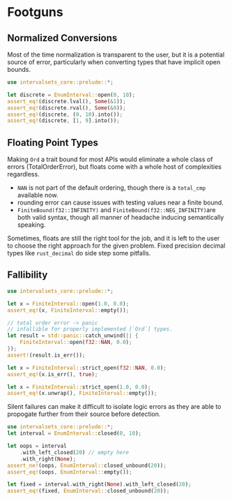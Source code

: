 # Footguns

## Normalized Conversions

Most of the time normalization is transparent to the user, but it is a
potential source of error, particularly when converting types that have
implicit open bounds.

```rust
use intervalsets_core::prelude::*;

let discrete = EnumInterval::open(0, 10);
assert_eq!(discrete.lval(), Some(&1));
assert_eq!(discrete.rval(), Some(&9));
assert_eq!(discrete, (0, 10).into());
assert_eq!(discrete, [1, 9].into());
```

## Floating Point Types

Making `Ord` a trait bound for most APIs would eliminate a whole class of errors 
(TotalOrderError), but floats come with a whole host of complexities regardless.

 * `NAN` is not part of the default ordering, though there is a `total_cmp`
    available now.
 * rounding error can cause issues with testing values near a finite bound.
 * `FiniteBound(f32::INFINITY)` and `FiniteBound(f32::NEG_INFINITY)`are both
    valid syntax, though all manner of headache inducing semantically speaking.

Sometimes, floats are still the right tool for the job, and it is left to the
user to choose the right approach for the given problem. Fixed precision
decimal types like `rust_decimal` do side step some pitfalls.

## Fallibility

```rust
use intervalsets_core::prelude::*;

let x = FiniteInterval::open(1.0, 0.0);
assert_eq!(x, FiniteInterval::empty());

// total order error -> panic
// infallible for properly implemented [`Ord`] types.
let result = std::panic::catch_unwind(|| {
    FiniteInterval::open(f32::NAN, 0.0);
});
assert!(result.is_err());

let x = FiniteInterval::strict_open(f32::NAN, 0.0);
assert_eq!(x.is_err(), true);

let x = FiniteInterval::strict_open(1.0, 0.0);
assert_eq!(x.unwrap(), FiniteInterval::empty());
```

Silent failures can make it difficult to isolate logic errors as they are
able to propogate further from their source before detection.

```rust
use intervalsets_core::prelude::*;
let interval = EnumInterval::closed(0, 10);

let oops = interval
    .with_left_closed(20) // empty here
    .with_right(None);
assert_ne!(oops, EnumInterval::closed_unbound(20));
assert_eq!(oops, EnumInterval::empty());

let fixed = interval.with_right(None).with_left_closed(20);
assert_eq!(fixed, EnumInterval::closed_unbound(20));
```